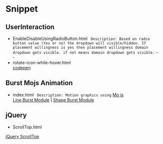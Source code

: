 # Snippet

## UserInteraction
   * EnableDisableUsingRadioButton.html
     ``` Description: Based on radio button value (Yes or no) the dropdown will visible/hidden. If placement willingness is yes then placement willingness domain dropdown gets visible. if not means domain dropdown gets visible.```
--
   * rotate-icon-while-hover.html <br/>
      [codepen](https://codepen.io/DizIzYash/pen/ExWVEbw)
      
## Burst Mojs Animation
   * index.html
     ``` Description: Motion graphics using``` [Mo js](https://mojs.github.io/) <br>
     [Line Burst Module](https://codepen.io/DizIzYash/pen/GRrabXG) | 
     [Shape Burst Module](https://codepen.io/DizIzYash/pen/RwKmXpE)
     
## jQuery
  * ScrollTop.html
  
  [jQuery ScrollTop](https://codepen.io/DizIzYash/pen/QWpEEbV)
